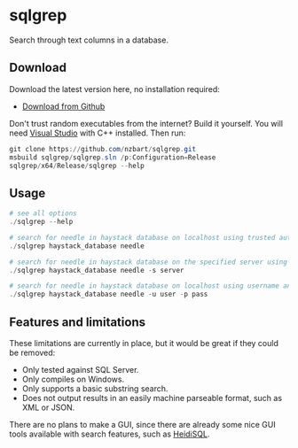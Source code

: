 # sqlgrep
Search through text columns in a database.

## Download

Download the latest version here, no installation required:
* [Download from Github](https://github.com/nzbart/sqlgrep/releases/download/v0.4/sqlgrep.exe)

Don't trust random executables from the internet? Build it yourself. You will need [Visual Studio](https://visualstudio.microsoft.com/vs/) with C++ installed. Then run:

```powershell
git clone https://github.com/nzbart/sqlgrep.git
msbuild sqlgrep/sqlgrep.sln /p:Configuration=Release
sqlgrep/x64/Release/sqlgrep --help
```

## Usage

```powershell
# see all options
./sqlgrep --help

# search for needle in haystack database on localhost using trusted authentication
./sqlgrep haystack_database needle

# search for needle in haystack database on the specified server using trusted authentication
./sqlgrep haystack_database needle -s server

# search for needle in haystack database on localhost using username and password
./sqlgrep haystack_database needle -u user -p pass
```

## Features and limitations

These limitations are currently in place, but it would be great if they could be removed:

* Only tested against SQL Server.
* Only compiles on Windows.
* Only supports a basic substring search.
* Does not output results in an easily machine parseable format, such as XML or JSON.

There are no plans to make a GUI, since there are already some nice GUI tools available with search features, such as [HeidiSQL](https://www.heidisql.com/).
